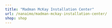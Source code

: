 ```yaml
---
title: "Madman McKay Installation Center"
url: /nanaimo/madman-mckay-installation-center/
shop: shop
---
```

